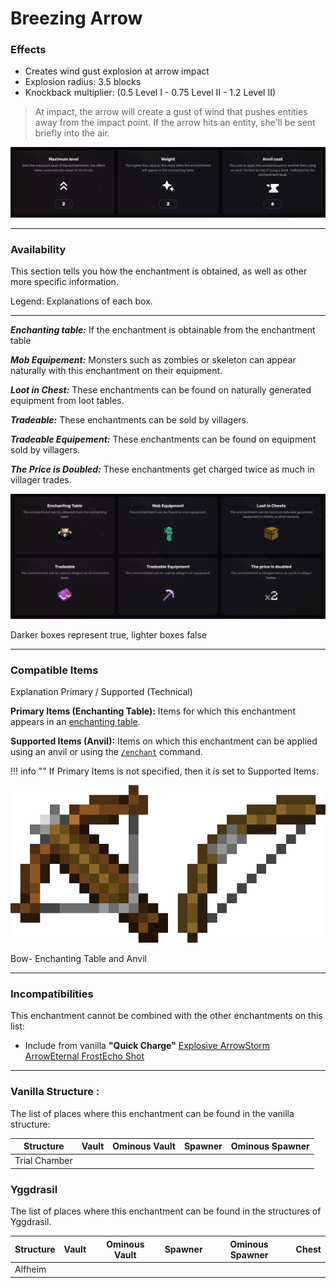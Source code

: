 # Breezing Arrow
### Effects
*   Creates wind gust explosion at arrow impact
*   Explosion radius: 3.5 blocks
*   Knockback multiplier: (0.5 Level I - 0.75 Level II - 1.2 Level II)

> At impact, the arrow will create a gust of wind that pushes entities away from the impact point. If the arrow hits an entity, she'll be sent briefly into the air.

![](/images/voxel/enchantment/bow-enchantment/image_1756618441033_171.png)

* * *

### Availability

This section tells you how the enchantment is obtained, as well as other more specific information.

Legend: Explanations of each box.[](#legend-explanations-of-each-box)

* * *

_**Enchanting table:**_ If the enchantment is obtainable from the enchantment table

_**Mob Equipement:**_ Monsters such as zombies or skeleton can appear naturally with this enchantment on their equipment.

_**Loot in Chest:**_ These enchantments can be found on naturally generated equipment from loot tables.

_**Tradeable:**_ These enchantments can be sold by villagers.

_**Tradeable Equipement:**_ These enchantments can be found on equipment sold by villagers.

_**The Price is Doubled:**_ These enchantments get charged twice as much in villager trades.

![](/images/voxel/enchantment/bow-enchantment/image_1756618441033_233.png)

Darker boxes represent true, lighter boxes false

* * *

### Compatible Items
Explanation Primary / Supported (Technical)[](#explanation-primary-supported-technical)

**Primary Items (Enchanting Table):** Items for which this enchantment appears in an [enchanting table](https://minecraft.wiki/w/Enchanting_table).

**Supported Items (Anvil):** Items on which this enchantment can be applied using an anvil or using the [`/enchant`](https://minecraft.wiki/w/Commands/enchant) command.

!!! info ""
    If Primary Items is not specified, then it is set to Supported Items.

![](/images/voxel/enchantment/bow-enchantment/image_1756618441033_841.png)

Bow- Enchanting Table and Anvil

* * *

### Incompatibilities

This enchantment cannot be combined with the other enchantments on this list:

*   Include from vanilla **"Quick Charge"**
[Explosive Arrow](/voxel/enchantment/bow-enchantment/explosive-arrow)[Storm Arrow](/voxel/enchantment/bow-enchantment/storm-arrow)[Eternal Frost](/voxel/enchantment/bow-enchantment/eternal-frost)[Echo Shot](/voxel/enchantment/bow-enchantment/echo-shot)

* * *

### Vanilla Structure :

The list of places where this enchantment can be found in the vanilla structure:

| Structure | Vault | Ominous Vault | Spawner | Ominous Spawner |
| --- | --- | --- | --- | --- |
| Trial Chamber |  |  |  |  |

### Yggdrasil

The list of places where this enchantment can be found in the structures of Yggdrasil.

| Structure | Vault | Ominous Vault | Spawner | Ominous Spawner | Chest |
| --- | --- | --- | --- | --- | --- |
| Alfheim |  |  |  |  |  |